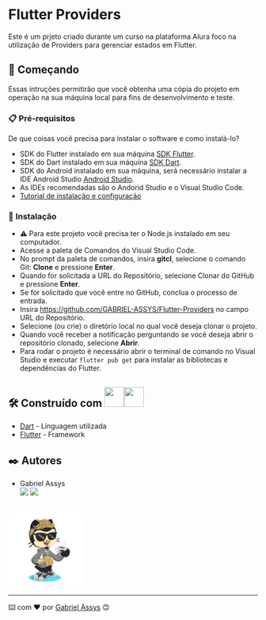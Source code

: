 # Flutter Providers
 
Este é um prjeto criado durante um curso na plataforma Alura foco na utilização de Providers para gerenciar estados em Flutter.

## 🚀 Começando

Essas intruções permitirão que você obtenha uma cópia do projeto em operação na sua máquina local para fins de desenvolvimento e teste.

### 📋 Pré-requisitos

De que coisas você precisa para instalar o software e como instalá-lo?

* SDK do Flutter instalado em sua máquina [SDK Flutter](https://flutter.dev/?gad_source=1&gclid=EAIaIQobChMIpuCHuPivhAMVtURIAB2IJQNXEAAYASAAEgK3ofD_BwE&gclsrc=aw.ds). 
* SDK do Dart instalado em sua máquina [SDK Dart](https://dart.dev/get-dart).
* SDK do Android instalado em sua máquina, será necessário instalar a IDE Android Studio [Android Studio](https://developer.android.com/studio?gad_source=1&gclid=EAIaIQobChMI0OO33vivhAMV2lhIAB1IHwbVEAAYASAAEgLGkPD_BwE&gclsrc=aw.ds&hl=pt-br).
* As IDEs recomendadas são o Andorid Studio e o Visual Studio Code.
* [Tutorial de instalação e configuração](https://blog.cod3r.com.br/dart-e-flutter-instalacao-e-configuracao/)

### 🔧 Instalação

* ⚠️ Para este projeto você precisa ter o Node.js instalado em seu computador.
* Acesse a paleta de Comandos do Visual Studio Code.
* No prompt da paleta de comandos, insira <b>gitcl</b>, selecione o comando Git: <b>Clone</b> e pressione <b>Enter</b>.
* Quando for solicitada a URL do Repositório, selecione Clonar do GitHub e pressione <b>Enter</b>.
* Se for solicitado que você entre no GitHub, conclua o processo de entrada.
* Insira https://github.com/GABRIEL-ASSYS/Flutter-Providers no campo URL do Repositório.
* Selecione (ou crie) o diretório local no qual você deseja clonar o projeto.
* Quando você receber a notificação perguntando se você deseja abrir o repositório clonado, selecione <b>Abrir</b>.
* Para rodar o projeto é necessário abrir o terminal de comando no Visual Studio e executar ``` flutter pub get ``` para instalar as bibliotecas e dependências do Flutter.

## 🛠️ Construído com  <img src="https://cdn.jsdelivr.net/gh/devicons/devicon/icons/dart/dart-original.svg" width="40" height="40"/><img src="https://cdn.jsdelivr.net/gh/devicons/devicon/icons/flutter/flutter-original.svg" width="40" height="40"/>
* [Dart](https://dart.dev/guides) - Linguagem utilizada
* [Flutter](https://docs.flutter.dev) - Framework

## ✒️ Autores

* Gabriel Assys <br>
[<img src="https://img.shields.io/badge/linkedin-%230077B5.svg?&style=for-the-badge&logo=linkedin&logoColor=white" />](https://www.linkedin.com/in/gabriel-assys/)
[<img src = "https://img.shields.io/badge/instagram-%23E4405F.svg?&style=for-the-badge&logo=instagram&logoColor=white">](https://www.instagram.com/gabriel_brachak/)
<br/>
<img src="https://github.com/GABRIEL-ASSYS/Octocat/blob/main/octocat-1674837986440.png" width="150" height="150"/>

---
⌨️ com ❤️ por [Gabriel Assys](https://github.com/GABRIEL-ASSYS) 😊
